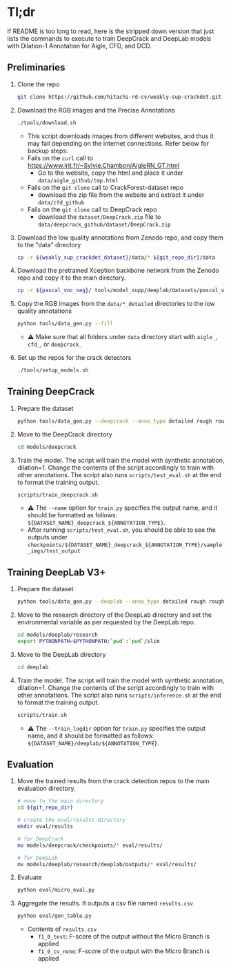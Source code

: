 # Tl;dr

If README is too long to read, here is the stripped down version that just lists the commands to execute to train DeepCrack and DeepLab models with Dilation-1 Annotation for Aigle, CFD, and DCD.



## Preliminaries

1. Clone the repo

   ```bash
   git clone https://github.com/hitachi-rd-cv/weakly-sup-crackdet.git
   ```

2. Download the RGB images and the Precise Annotations

   ```bash
   ./tools/download.sh
   ```

   - This script downloads images from different websites, and thus it may fail depending on the internet connections. Refer below for backup steps:
   - Fails on the ```curl``` call to https://www.irit.fr/~Sylvie.Chambon/AigleRN_GT.html
     - Go to the website, copy the html and place it under ```data/aigle_github/tmp.html```
   - Fails on the ```git clone``` call to CrackForest-dataset repo
     - download the zip file from the website and extract it under ```data/cfd_github```
   - Fails on the ```git clone``` call to DeepCrack repo
     - download the ```dataset/DeepCrack.zip``` file to ```data/deepcrack_github/dataset/DeepCrack.zip```

3. Download the low quality annotations from Zenodo repo, and copy them to the "data" directory

   ```bash
   cp -r ${weakly_sup_crackdet_dataset}/data/* ${git_repo_dir}/data
   ```

4. Download the pretrained Xception backbone network from the Zenodo repo and copy it to the main directory.

   ```bash
   cp -r ${pascal_voc_seg}/ tools/model_supp/deeplab/datasets/pascal_voc_seg/
   ```

5. Copy the RGB images from the `data/*_detailed` directories to the low quality annotations

   ```bash
   python tools/data_gen.py --fill
   ```

   - :warning: Make sure that all folders under ```data``` directory start with ```aigle_```, ```cfd_```, or ```deepcrack_```

6. Set up the repos for the crack detectors

   ```bash
   ./tools/setup_models.sh
   ```



## Training DeepCrack

1. Prepare the dataset

   ```bash
   python tools/data_gen.py --deepcrack --anno_type detailed rough rougher 1 2 3 4 --dataset_name all
   ```

2. Move to the DeepCrack directory

   ```bash
   cd models/deepcrack
   ```

3. Train the model. The script will train the model with synthetic annotation, dilation=1. Change the contents of the script accordingly to train with other annotations. The script also runs ```scripts/test_eval.sh``` at the end to format the training output.

   ```bash
   scripts/train_deepcrack.sh
   ```

   - :warning: The ```--name``` option for ```train.py``` specifies the output name, and it should be formatted as follows: ```${DATASET_NAME}_deepcrack_${ANNOTATION_TYPE}```.
   - After running ```scripts/test_eval.sh```, you should be able to see the outputs under ```checkpoints/${DATASET_NAME}_deepcrack_${ANNOTATION_TYPE}/sample_imgs/test_output```




## Training DeepLab V3+

1. Prepare the dataset

   ```bash
   python tools/data_gen.py --deeplab --anno_type detailed rough rougher 1 2 3 4 --dataset_name all
   ```

2. Move to the research directory of the DeepLab directory and set the environmental variable as per requested by the DeepLab repo.

   ```bash
   cd models/deeplab/research
   export PYTHONPATH=$PYTHONPATH:`pwd`:`pwd`/slim
   ```

3. Move to the DeepLab directory

   ```bash
   cd deeplab
   ```

4. Train the model. The script will train the model with synthetic annotation, dilation=1. Change the contents of the script accordingly to train with other annotations. The script also runs ```scripts/inference.sh``` at the end to format the training output.

   ```bash
   scripts/train.sh
   ```

   - :warning: The ```--train_logdir``` option for ```train.py``` specifies the output name, and it should be formatted as follows: ```${DATASET_NAME}/deeplab/${ANNOTATION_TYPE}```.



## Evaluation

1. Move the trained results from the crack detection repos to the main evaluation directory.

   ```bash
   # move to the main directory
   cd ${git_repo_dir}
   
   # create the eval/results directory
   mkdir eval/results
   
   # for DeepCrack
   mv models/deepcrack/checkpoints/* eval/results/
   
   # for DeepLab
   mv models/deeplab/research/deeplab/outputs/* eval/results/
   ```

2. Evaluate

   ```bash
   python eval/micro_eval.py
   ```

3. Aggregate the results. It outputs a csv file named `results.csv`

   ```bash
   python eval/gen_table.py
   ```
   
   - Contents of ```results.csv```
     - ```f1_0_test```: F-score of the output without the Micro Branch is applied
     - ```f1_0_cv_none```: F-score of the output with the Micro Branch is applied
